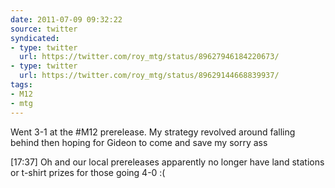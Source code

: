 ```yaml
---
date: 2011-07-09 09:32:22
source: twitter
syndicated:
- type: twitter
  url: https://twitter.com/roy_mtg/status/89627946184220673/
- type: twitter
  url: https://twitter.com/roy_mtg/status/89629144668839937/
tags:
- M12
- mtg
---
```


Went 3-1 at the #M12 prerelease. My strategy revolved around falling behind then hoping for Gideon to come and save my sorry ass

[17:37] Oh and our local prereleases apparently no longer have land stations or t-shirt prizes for those going 4-0 :(